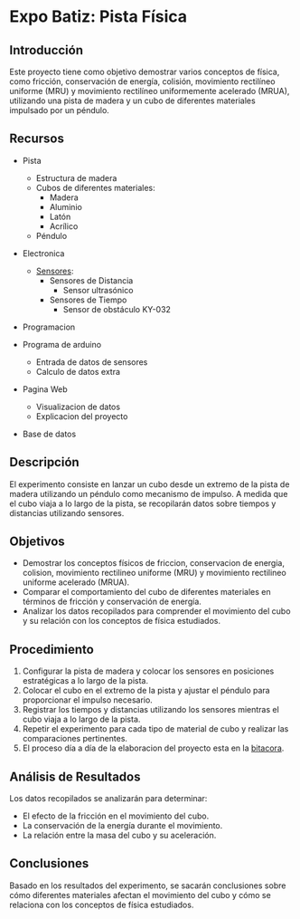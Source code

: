 # Expo Batiz: Pista Física

## Introducción
Este proyecto tiene como objetivo demostrar varios conceptos de física, como fricción, conservación de energía, colisión, movimiento rectilíneo uniforme (MRU) y movimiento rectilíneo uniformemente acelerado (MRUA), utilizando una pista de madera y un cubo de diferentes materiales impulsado por un péndulo.

## Recursos
- Pista
	- Estructura de madera
	- Cubos de diferentes materiales:
	  - Madera
	  - Aluminio
	  - Latón
	  - Acrílico
	- Péndulo
 
- Electronica
	- [Sensores](docs/Sensores.md):
	    - Sensores de Distancia
	      - Sensor ultrasónico
	    - Sensores de Tiempo
	      - Sensor de obstáculo KY-032

- Programacion
- Programa de arduino
	- Entrada de datos de sensores
	- Calculo de datos extra
- Pagina Web
	- Visualizacion de datos
	- Explicacion del proyecto
- Base de datos

## Descripción
El experimento consiste en lanzar un cubo desde un extremo de la pista de madera utilizando un péndulo como mecanismo de impulso. A medida que el cubo viaja a lo largo de la pista, se recopilarán datos sobre tiempos y distancias utilizando sensores.

## Objetivos
- Demostrar los conceptos físicos de friccion, conservacion de energia, colision, movimiento rectilineo uniforme (MRU) y movimiento rectilineo uniforme acelerado (MRUA).
- Comparar el comportamiento del cubo de diferentes materiales en términos de fricción y conservación de energía.
- Analizar los datos recopilados para comprender el movimiento del cubo y su relación con los conceptos de física estudiados.

## Procedimiento
1. Configurar la pista de madera y colocar los sensores en posiciones estratégicas a lo largo de la pista.
2. Colocar el cubo en el extremo de la pista y ajustar el péndulo para proporcionar el impulso necesario.
3. Registrar los tiempos y distancias utilizando los sensores mientras el cubo viaja a lo largo de la pista.
4. Repetir el experimento para cada tipo de material de cubo y realizar las comparaciones pertinentes.
5. El proceso día a día de la elaboracion del proyecto esta en la [bitacora](docs/Bitacora.md).

## Análisis de Resultados
Los datos recopilados se analizarán para determinar:

- El efecto de la fricción en el movimiento del cubo.
- La conservación de la energía durante el movimiento.
- La relación entre la masa del cubo y su aceleración.

## Conclusiones
Basado en los resultados del experimento, se sacarán conclusiones sobre cómo diferentes materiales afectan el movimiento del cubo y cómo se relaciona con los conceptos de física estudiados.